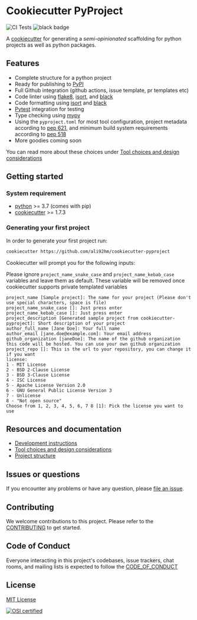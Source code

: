 # Cookiecutter PyProject

![CI Tests] ![black badge]

A [cookiecutter] for generating a *semi-opinionated* scaffolding for python projects as well as python packages.

## Features

- Complete structure for a python project
- Ready for publishing to [PyPI]
- Full Github integration (github actions, issue template, pr templates etc)
- Code linter using [flake8], [isort], and [black]
- Code formatting using [isort] and [black]
- [Pytest] integration for testing
- Type checking using [mypy]
- Using the `pyproject.toml` for most tool configuration,
    project metadata according to [pep 621], and minimum build system requirements according to [pep 518]
- More goodies coming soon

You can read more about these choices under [Tool choices and design considerations]

## Getting started

### System requirement

- [python] >= 3.7 (comes with pip)
- [cookiecutter] >= 1.7.3

### Generating your first project

In order to generate your first project run:

```bash
cookiecutter https://github.com/ali92hm/cookiecutter-pyproject
```

Cookiecutter will prompt you for the following inputs:

Please ignore `project_name_snake_case` and `project_name_kebab_case` variables and leave them as default. These variable will be removed once cookiecutter supports private templated variables

```no-highlight
project_name [Sample project]: The name for your project (Please don't use special characters, space is file)
project_name_snake_case []: Just press enter
project_name_kebab_case []: Just press enter
project_description [Generated sample project from cookiecutter-pyproject]: Short description of your project
author_full_name [Jane Doe]: Your full name
author_email [jane.doe@example.com]: Your email address
github_organization [janeDoe]: The name of the github organization this code will be hosted. You can use your own github organization
project_repo []: This is the url to your repository, you can change it if you want
license:
1 - MIT License
2 - BSD 2-Clause License
3 - BSD 3-Clause License
4 - ISC License
5 - Apache License Version 2.0
6 - GNU General Public License Version 3
7 - Unlicense
8 - "Not open source"
Choose from 1, 2, 3, 4, 5, 6, 7 8 [1]: Pick the license you want to use
```

## Resources and documentation

- [Development instructions]
- [Tool choices and design considerations]
- [Project structure]

## Issues or questions

If you encounter any problems or have any question, please [file an issue].

## Contributing

We welcome contributions to this project. Please refer to the [CONTRIBUTING] to get started.

## Code of Conduct

Everyone interacting in this project's codebases, issue trackers,
chat rooms, and mailing lists is expected to follow the [CODE_OF_CONDUCT]

## License

[MIT License]

[![OSI certified][osi_certified]][mit license]

[ci tests]: https://github.com/ali92hm/cookiecutter-pyproject/actions/workflows/tests.yml/badge.svg
[black badge]: https://img.shields.io/badge/code%20style-black-000000.svg
[cookiecutter]: https://github.com/cookiecutter/cookiecutter
[file an issue]: https://github.com/ali92hm/cookiecutter-pyproject/issues
[contributing]: ./CONTRIBUTING.md
[development instructions]: ./docs/development-instructions
[tool choices and design considerations]: ./docs/tool-choices
[project structure]: ./docs/project-structure
[code_of_conduct]: ./CODE_OF_CONDUCT.md
[mit license]: http://opensource.org/licenses/MIT
[osi_certified]: https://opensource.org/trademarks/osi-certified/web/osi-certified-120x100.png
[python]: https://www.python.org/downloads/
[pypi]: https://pypi.org/
[isort]: https://pycqa.github.io/isort/
[black]: https://black.readthedocs.io/en/stable/
[flake8]: https://flake8.pycqa.org/en/latest/
[mypy]: https://mypy.readthedocs.io/en/stable/
[pytest]: https://docs.pytest.org/en/6.2.x/
[pep 518]: https://www.python.org/dev/peps/pep-0518/
[pep 621]: https://www.python.org/dev/peps/pep-0621/
